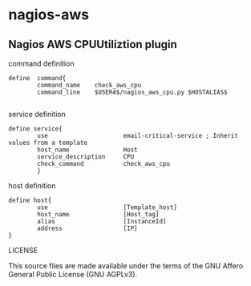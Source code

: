 # nagios-aws
## Nagios AWS CPUUtiliztion plugin

command definition
```
define  command{
        command_name    check_aws_cpu
        command_line    $USER4$/nagios_aws_cpu.py $HOSTALIAS$


```

service definition
```
define service{
        use                     email-critical-service ; Inherit values from a template
        host_name               Host
        service_description     CPU
        check_command           check_aws_cpu
        }
```

host definition
```
define host{
        use                     [Template_host]
        host_name               [Host_tag]
        alias                   [InstanceId]
        address                 [IP]
}
```

LICENSE

This source files are made available under the terms of the GNU Affero General Public License (GNU AGPLv3).
